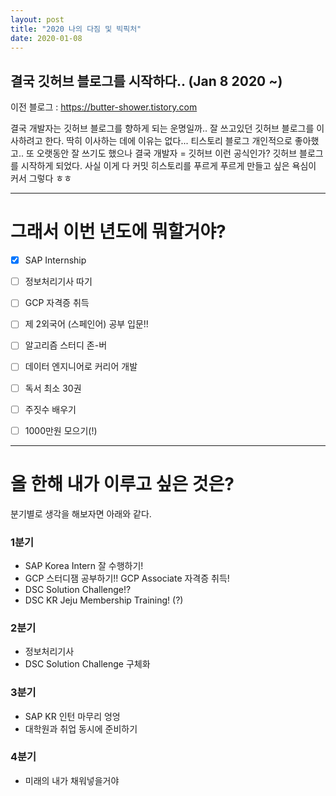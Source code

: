 ```yaml
---
layout: post
title: "2020 나의 다짐 및 빅픽처"
date: 2020-01-08
---
```


## 결국 깃허브 블로그를 시작하다.. (Jan 8 2020 ~)

이전 블로그 : <https://butter-shower.tistory.com>

결국 개발자는 깃허브 블로그를 향하게 되는 운명일까.. 잘 쓰고있던 깃허브 블로그를 이사하려고 한다.
딱히 이사하는 데에 이유는 없다... 티스토리 블로그 개인적으로 좋아했고.. 또 오랫동안 잘 쓰기도 했으나
결국 개발자 = 깃허브 이런 공식인가? 깃허브 블로그를 시작하게 되었다.
사실 이게 다 커밋 히스토리를 푸르게 푸르게 만들고 싶은 욕심이 커서 그렇다 ㅎㅎ


---


# 그래서 이번 년도에 뭐할거야?

- [x] SAP Internship
- [ ] 정보처리기사 따기
- [ ] GCP 자격증 취득
- [ ] 제 2외국어 (스페인어) 공부 입문!!
- [ ] 알고리즘 스터디 존-버
- [ ] 데이터 엔지니어로 커리어 개발
- [ ] 독서 최소 30권
- [ ] 주짓수 배우기
- [ ] 1000만원 모으기(!)


---


# 올 한해 내가 이루고 싶은 것은?

분기별로 생각을 해보자면 아래와 같다.

### 1분기 
- SAP Korea Intern 잘 수행하기!
- GCP 스터디잼 공부하기!! GCP Associate 자격증 취득!
- DSC Solution Challenge!?
- DSC KR Jeju Membership Training! (?)

### 2분기
- 정보처리기사
- DSC Solution Challenge 구체화

### 3분기
- SAP KR 인턴 마무리 엉엉
- 대학원과 취업 동시에 준비하기

### 4분기
- 미래의 내가 채워넣을거야